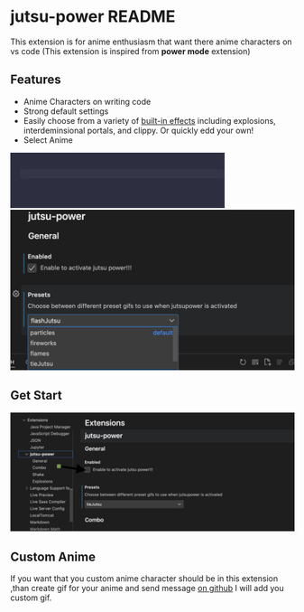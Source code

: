 # jutsu-power README

This extension is for anime enthusiasm that want there anime characters on vs code 
(This extension is inspired from **power mode** extension)

## Features
* Anime Characters on writing code
* Strong default settings
* Easily choose from a variety of [built-in effects](#choose-your-explosions)    including  explosions, interdeminsional portals, and clippy. Or quickly edd your own!
* Select Anime 

![demo](images/demo.gif)
![settings](images/option.png)
## Get Start

![start](images/main.png)

## Custom Anime
If you want that you custom anime character should be in this extension ,than create gif for your anime and send message [on github](https://github.com/alokesh-git/jutsu-mode)  I will add you custom gif. 

